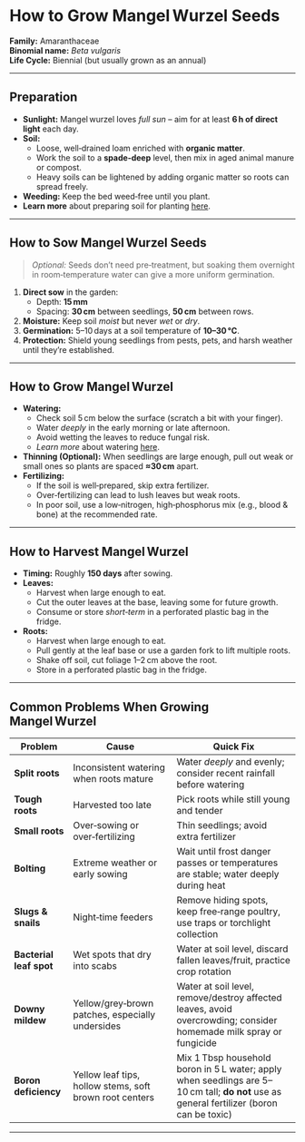 # How to Grow Mangel Wurzel Seeds

**Family:** Amaranthaceae  
**Binomial name:** *Beta vulgaris*  
**Life Cycle:** Biennial (but usually grown as an annual)

---

## Preparation

- **Sunlight:** Mangel wurzel loves *full sun* – aim for at least **6 h of direct light** each day.  
- **Soil:**  
  - Loose, well‑drained loam enriched with **organic matter**.  
  - Work the soil to a **spade‑deep** level, then mix in aged animal manure or compost.  
  - Heavy soils can be lightened by adding organic matter so roots can spread freely.  
- **Weeding:** Keep the bed weed‑free until you plant.  
- **Learn more** about preparing soil for planting [here](#).

---

## How to Sow Mangel Wurzel Seeds

> *Optional:* Seeds don’t need pre‑treatment, but soaking them overnight in room‑temperature water can give a more uniform germination.

1. **Direct sow** in the garden:  
   - Depth: **15 mm**  
   - Spacing: **30 cm** between seedlings, **50 cm** between rows.  
2. **Moisture:** Keep soil *moist* but never *wet* or *dry*.  
3. **Germination:** 5–10 days at a soil temperature of **10–30 °C**.  
4. **Protection:** Shield young seedlings from pests, pets, and harsh weather until they’re established.

---

## How to Grow Mangel Wurzel

- **Watering:**  
  - Check soil 5 cm below the surface (scratch a bit with your finger).  
  - Water *deeply* in the early morning or late afternoon.  
  - Avoid wetting the leaves to reduce fungal risk.  
  - *Learn more* about watering [here](#).  
- **Thinning (Optional):** When seedlings are large enough, pull out weak or small ones so plants are spaced **≈30 cm** apart.  
- **Fertilizing:**  
  - If the soil is well‑prepared, skip extra fertilizer.  
  - Over‑fertilizing can lead to lush leaves but weak roots.  
  - In poor soil, use a low‑nitrogen, high‑phosphorus mix (e.g., blood & bone) at the recommended rate.

---

## How to Harvest Mangel Wurzel

- **Timing:** Roughly **150 days** after sowing.  
- **Leaves:**  
  - Harvest when large enough to eat.  
  - Cut the outer leaves at the base, leaving some for future growth.  
  - Consume or store *short‑term* in a perforated plastic bag in the fridge.  
- **Roots:**  
  - Harvest when large enough to eat.  
  - Pull gently at the leaf base or use a garden fork to lift multiple roots.  
  - Shake off soil, cut foliage 1–2 cm above the root.  
  - Store in a perforated plastic bag in the fridge.

---

## Common Problems When Growing Mangel Wurzel

| Problem | Cause | Quick Fix |
|---------|-------|-----------|
| **Split roots** | Inconsistent watering when roots mature | Water *deeply* and evenly; consider recent rainfall before watering |
| **Tough roots** | Harvested too late | Pick roots while still young and tender |
| **Small roots** | Over‑sowing or over‑fertilizing | Thin seedlings; avoid extra fertilizer |
| **Bolting** | Extreme weather or early sowing | Wait until frost danger passes or temperatures are stable; water deeply during heat |
| **Slugs & snails** | Night‑time feeders | Remove hiding spots, keep free‑range poultry, use traps or torchlight collection |
| **Bacterial leaf spot** | Wet spots that dry into scabs | Water at soil level, discard fallen leaves/fruit, practice crop rotation |
| **Downy mildew** | Yellow/grey‑brown patches, especially undersides | Water at soil level, remove/destroy affected leaves, avoid overcrowding; consider homemade milk spray or fungicide |
| **Boron deficiency** | Yellow leaf tips, hollow stems, soft brown root centers | Mix 1 Tbsp household boron in 5 L water; apply when seedlings are 5–10 cm tall; **do not** use as general fertilizer (boron can be toxic) |

---